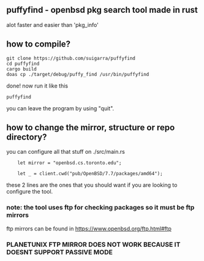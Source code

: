 ## puffyfind - openbsd pkg search tool made in rust
alot faster and easier than 'pkg_info'
## how to compile?
```
git clone https://github.com/suigarra/puffyfind
cd puffyfind
cargo build
doas cp ./target/debug/puffy_find /usr/bin/puffyfind
```
done! now run it like this
```
puffyfind
```
you can leave the program by using "quit".

## how to change the mirror, structure or repo directory?
you can configure all that stuff on ./src/main.rs
```
    let mirror = "openbsd.cs.toronto.edu";

    let _ = client.cwd("pub/OpenBSD/7.7/packages/amd64");
```
these 2 lines are the ones that you should want if you are looking to configure the tool.
### note: the tool uses ftp for checking packages so it must be ftp mirrors
ftp mirrors can be found in https://www.openbsd.org/ftp.html#ftp
### PLANETUNIX FTP MIRROR DOES NOT WORK BECAUSE IT DOESNT SUPPORT PASSIVE MODE
